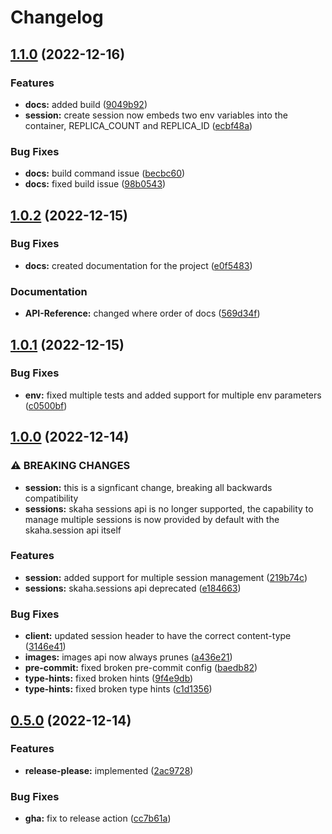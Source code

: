 # Changelog

## [1.1.0](https://github.com/CHIMEFRB/skaha/compare/v1.0.2...v1.1.0) (2022-12-16)


### Features

* **docs:** added build ([9049b92](https://github.com/CHIMEFRB/skaha/commit/9049b92b211bf4081b07f397a1c62ce058f3183b))
* **session:** create session now embeds two env variables into the container, REPLICA_COUNT and REPLICA_ID ([ecbf48a](https://github.com/CHIMEFRB/skaha/commit/ecbf48ad19536945f2359e75d0c3482a2e77feee))


### Bug Fixes

* **docs:** build command issue ([becbc60](https://github.com/CHIMEFRB/skaha/commit/becbc60fb605dd832a90b6b5e5941ce07dc092b6))
* **docs:** fixed build issue ([98b0543](https://github.com/CHIMEFRB/skaha/commit/98b0543f933087cac63955c40dd424285f70656f))

## [1.0.2](https://github.com/CHIMEFRB/skaha/compare/v1.0.1...v1.0.2) (2022-12-15)


### Bug Fixes

* **docs:** created documentation for the project ([e0f5483](https://github.com/CHIMEFRB/skaha/commit/e0f5483c2c72cd489258a84e3cb06d142a06f4da))


### Documentation

* **API-Reference:** changed where order of docs ([569d34f](https://github.com/CHIMEFRB/skaha/commit/569d34f00747fd1d2eff8f997ae277b63080df50))

## [1.0.1](https://github.com/CHIMEFRB/skaha/compare/v1.0.0...v1.0.1) (2022-12-15)


### Bug Fixes

* **env:** fixed multiple tests and added support for multiple env parameters ([c0500bf](https://github.com/CHIMEFRB/skaha/commit/c0500bf9c49a359f0b45205a5d1d6524144940f1))

## [1.0.0](https://github.com/CHIMEFRB/skaha/compare/v0.5.0...v1.0.0) (2022-12-14)


### ⚠ BREAKING CHANGES

* **session:** this is a signficant change, breaking all backwards compatibility
* **sessions:** skaha sessions api is no longer supported, the capability to manage multiple sessions is now provided by default with the skaha.session api itself

### Features

* **session:** added support for multiple session management ([219b74c](https://github.com/CHIMEFRB/skaha/commit/219b74cefc99264aca8f041a625dea30325c1f0d))
* **sessions:** skaha.sessions api deprecated ([e184663](https://github.com/CHIMEFRB/skaha/commit/e18466330e67a1b714da86062c79710fd459fa39))


### Bug Fixes

* **client:** updated session header to have the correct content-type ([3146e41](https://github.com/CHIMEFRB/skaha/commit/3146e418b6e075edcd5e34dd03e5b94879b17c08))
* **images:** images api now always prunes ([a436e21](https://github.com/CHIMEFRB/skaha/commit/a436e21085f00e5f6e5a408b1ff0bc486c6881f4))
* **pre-commit:** fixed broken pre-commit config ([baedb82](https://github.com/CHIMEFRB/skaha/commit/baedb825a63efca35573d064836b0928e2579029))
* **type-hints:** fixed broken hints ([9f4e9db](https://github.com/CHIMEFRB/skaha/commit/9f4e9dbba8a923d19e5e180f291c7ff216db9c64))
* **type-hints:** fixed broken type hints ([c1d1356](https://github.com/CHIMEFRB/skaha/commit/c1d1356bbba6642bb86e12b1aaf553094e83ea04))

## [0.5.0](https://github.com/CHIMEFRB/skaha/compare/v0.4.1...v0.5.0) (2022-12-14)


### Features

* **release-please:** implemented ([2ac9728](https://github.com/CHIMEFRB/skaha/commit/2ac972870d84876a74c7631f8af5cad453fab81e))


### Bug Fixes

* **gha:** fix to release action ([cc7b61a](https://github.com/CHIMEFRB/skaha/commit/cc7b61a472da50463f3159aac46f6aa3ae49e79c))
